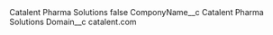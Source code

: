 <?xml version="1.0" encoding="UTF-8"?>
<CustomMetadata xmlns="http://soap.sforce.com/2006/04/metadata" xmlns:xsi="http://www.w3.org/2001/XMLSchema-instance" xmlns:xsd="http://www.w3.org/2001/XMLSchema">
    <label>Catalent Pharma Solutions</label>
    <protected>false</protected>
    <values>
        <field>ComponyName__c</field>
        <value xsi:type="xsd:string">Catalent Pharma Solutions</value>
    </values>
    <values>
        <field>Domain__c</field>
        <value xsi:type="xsd:string">catalent.com</value>
    </values>
</CustomMetadata>
